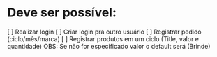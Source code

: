 # Deve ser possível:

[ ] Realizar login
[ ] Criar login pra outro usuário
[ ] Registrar pedido (ciclo/mês/marca)
[ ] Registrar produtos em um ciclo (Title, valor e quantidade) OBS: Se não for especificado valor o default será (Brinde)
